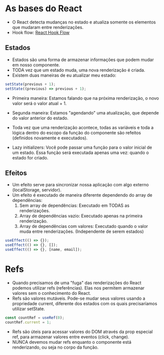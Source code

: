 # As bases do React

- O React detecta mudanças no estado e atualiza somente os elementos que mudaram entre renderizações.
- Hook flow: [React Hook Flow](https://github.com/donavon/hook-flow?tab=readme-ov-file)

## Estados

- Estados são uma forma de armazenar informações que podem mudar em nosso componente.
- TODA vez que um estado muda, uma nova renderização é criada.
- Existem duas maneiras de eu atualizar meu estado:

```js
setState(previous + 1);
setState((previous) => previous + 1);
```

- Primeira maneira: Estamos falando que na próxima renderização, o novo valor será o valor atual + 1.
- Segunda maneira: Estamos "agendando" uma atualização, que depende do valor anterior do estado.

- Toda vez que uma renderização acontece, todas as variáveis e toda a lógica dentro do escopo da função do componente são refeitos (definidos novamente e executados).
- Lazy initializers: Você pode passar uma função para o valor inicial de um estado. Essa função será executada apenas uma vez: quando o estado for criado.

## Efeitos

- Um efeito serve para sincronizar nossa aplicação com algo externo (localStorage, servidor).
- Um efeito é executado de maneira diferente dependendo do array de dependências:
  1. Sem array de dependências: Executado em TODAS as renderizações.
  2. Array de dependências vazio: Executado apenas na primeira renderização.
  3. Array de dependências com valores: Executado quando o valor muda entre renderizações. (Independente de serem estados)

```jsx
useEffect(() => {});
useEffect(() => {}, []);
useEffect(() => {}, [name, email]);
```

# Refs

- Quando precisamos de uma "fuga" das renderizações do React podemos utilizar refs (referências). Elas nos permitem armazenar valores sem o conhecimento do React.
- Refs são valores mutáveis. Pode-se mudar seus valores usando a propriedade current, diferente dos estados com os quais precisaríamos utilizar setState.

```jsx
const countRef = useRef(0);
countRef.current = 1;
```

- Refs são úteis para acessar valores do DOM através da prop especial ref, para armazenar valores entre eventos (click, change).
- NUNCA devemos mudar refs enquanto o componente está renderizando, ou seja no corpo da função.
